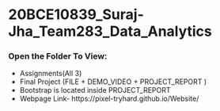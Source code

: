 # 20BCE10839_Suraj-Jha_Team283_Data_Analytics
<h3>Open the Folder To View:</h3>
<ul>
  <li>Assignments(All 3)</li>
  <li>Final Project (FILE + DEMO_VIDEO + PROJECT_REPORT )</li>
  <li>Bootstrap is located inside PROJECT_REPORT</li>
  <li>Webpage Link- https://pixel-tryhard.github.io/Website/</li>
</ul>
